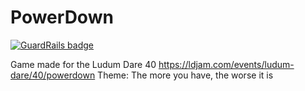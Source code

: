 # PowerDown

[![GuardRails badge](https://badges.production.guardrails.io/Xwilarg/LudumDare40.svg)](https://www.guardrails.io)

Game made for the Ludum Dare 40
https://ldjam.com/events/ludum-dare/40/powerdown
Theme: The more you have, the worse it is

